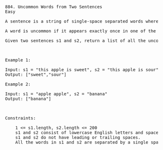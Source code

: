 <pre>
884. Uncommon Words from Two Sentences
Easy

A sentence is a string of single-space separated words where each word consists only of lowercase letters.

A word is uncommon if it appears exactly once in one of the sentences, and does not appear in the other sentence.

Given two sentences s1 and s2, return a list of all the uncommon words. You may return the answer in any order.

 

Example 1:

Input: s1 = "this apple is sweet", s2 = "this apple is sour"
Output: ["sweet","sour"]

Example 2:

Input: s1 = "apple apple", s2 = "banana"
Output: ["banana"]

 

Constraints:

    1 <= s1.length, s2.length <= 200
    s1 and s2 consist of lowercase English letters and spaces.
    s1 and s2 do not have leading or trailing spaces.
    All the words in s1 and s2 are separated by a single space.

</pre>
